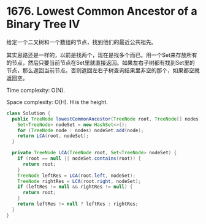 # 1676. Lowest Common Ancestor of a Binary Tree IV

给定一个二叉树和一个数组的节点，找到他们的最近公共祖先。

其实思路还是一样的，以前是找两个，现在是找多个而已。用一个Set来存放所有的节点，然后只要当前节点在Set里就直接返回。如果左右子树都有找到Set里的节点，那么返回当前节点。否则返回左右子树查询结果里非空的那个，如果都空就返回空。

Time complexity: O(N).

Space complexity: O(H). H is the height.

```java
class Solution {
  public TreeNode lowestCommonAncestor(TreeNode root, TreeNode[] nodes) {
    Set<TreeNode> nodeSet = new HashSet<>();
    for (TreeNode node : nodes) nodeSet.add(node);
    return LCA(root, nodeSet);
  }

  private TreeNode LCA(TreeNode root, Set<TreeNode> nodeSet) {
    if (root == null || nodeSet.contains(root)) {
      return root;
    }
    TreeNode leftRes = LCA(root.left, nodeSet);
    TreeNode rightRes = LCA(root.right, nodeSet);
    if (leftRes != null && rightRes != null) {
      return root;
    }
    return leftRes != null ? leftRes : rightRes;
  }
}
```